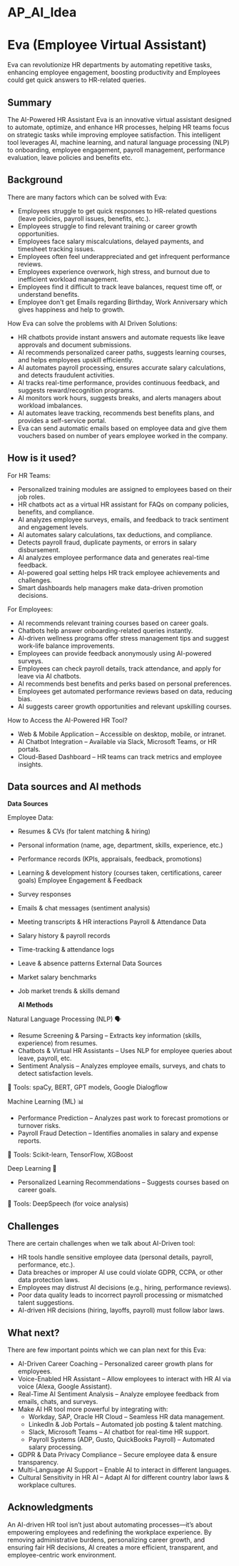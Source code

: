 # AP_AI_Idea
<!-- This is the markdown template for the final project of the Building AI course, 
created by Reaktor Innovations and University of Helsinki. 
Copy the template, paste it to your GitHub README and edit! -->

# Eva (Employee Virtual Assistant)

Eva can revolutionize HR departments by automating repetitive tasks, enhancing employee engagement, boosting productivity and Employees could get quick answers to HR-related queries.

## Summary

The AI-Powered HR Assistant Eva is an innovative virtual assistant designed to automate, optimize, and enhance HR processes, helping HR teams focus on strategic tasks while improving employee satisfaction. This intelligent tool leverages AI, machine learning, and natural language processing (NLP) to onboarding, employee engagement, payroll management, performance evaluation, leave policies and benefits etc.


## Background

There are many factors which can be solved with Eva:

* Employees struggle to get quick responses to HR-related questions (leave policies, payroll issues, benefits, etc.).
* Employees struggle to find relevant training or career growth opportunities.
* Employees face salary miscalculations, delayed payments, and timesheet tracking issues.
* Employees often feel underappreciated and get infrequent performance reviews.
* Employees experience overwork, high stress, and burnout due to inefficient workload management.
* Employees find it difficult to track leave balances, request time off, or understand benefits.
* Employee don't get Emails regarding Birthday, Work Anniversary which gives happiness and help to growth. 

How Eva can solve the problems with AI Driven Solutions:

* HR chatbots provide instant answers and automate requests like leave approvals and document submissions.
* AI recommends personalized career paths, suggests learning courses, and helps employees upskill efficiently.
* AI automates payroll processing, ensures accurate salary calculations, and detects fraudulent activities.
* AI tracks real-time performance, provides continuous feedback, and suggests reward/recognition programs.
* AI monitors work hours, suggests breaks, and alerts managers about workload imbalances.
* AI automates leave tracking, recommends best benefits plans, and provides a self-service portal.
* Eva can send automatic emails based on employee data and give them vouchers based on number of years employee worked in the company.


## How is it used?

For HR Teams:
   * Personalized training modules are assigned to employees based on their job roles.
   * HR chatbots act as a virtual HR assistant for FAQs on company policies, benefits, and compliance.
   * AI analyzes employee surveys, emails, and feedback to track sentiment and engagement levels.
   * AI automates salary calculations, tax deductions, and compliance.
   * Detects payroll fraud, duplicate payments, or errors in salary disbursement.
   * AI analyzes employee performance data and generates real-time feedback.
   * AI-powered goal setting helps HR track employee achievements and challenges.
   * Smart dashboards help managers make data-driven promotion decisions.

For Employees:
   * AI recommends relevant training courses based on career goals.
   * Chatbots help answer onboarding-related queries instantly.
   * AI-driven wellness programs offer stress management tips and suggest work-life balance improvements.
   * Employees can provide feedback anonymously using AI-powered surveys.
   * Employees can check payroll details, track attendance, and apply for leave via AI chatbots.
   * AI recommends best benefits and perks based on personal preferences.
   * Employees get automated performance reviews based on data, reducing bias.
   * AI suggests career growth opportunities and relevant upskilling courses.

How to Access the AI-Powered HR Tool?   
   * Web & Mobile Application – Accessible on desktop, mobile, or intranet.
   * AI Chatbot Integration – Available via Slack, Microsoft Teams, or HR portals.
   * Cloud-Based Dashboard – HR teams can track metrics and employee insights.

## Data sources and AI methods

   **Data Sources**
   
Employee Data:
   * Resumes & CVs (for talent matching & hiring)
   * Personal information (name, age, department, skills, experience, etc.)
   * Performance records (KPIs, appraisals, feedback, promotions)
   * Learning & development history (courses taken, certifications, career goals)
Employee Engagement & Feedback
   * Survey responses
   * Emails & chat messages (sentiment analysis)
   * Meeting transcripts & HR interactions
Payroll & Attendance Data
   * Salary history & payroll records
   * Time-tracking & attendance logs
   * Leave & absence patterns
External Data Sources
   * Market salary benchmarks
   * Job market trends & skills demand

     **AI Methods**
     
Natural Language Processing (NLP) 🗣️
   * Resume Screening & Parsing – Extracts key information (skills, experience) from resumes.
   * Chatbots & Virtual HR Assistants – Uses NLP for employee queries about leave, payroll, etc.
   * Sentiment Analysis – Analyzes employee emails, surveys, and chats to detect satisfaction levels.

📌 Tools: spaCy, BERT, GPT models, Google Dialogflow

Machine Learning (ML) 📊
   * Performance Prediction – Analyzes past work to forecast promotions or turnover risks.
   * Payroll Fraud Detection – Identifies anomalies in salary and expense reports.

📌 Tools: Scikit-learn, TensorFlow, XGBoost

Deep Learning 🧠
   * Personalized Learning Recommendations – Suggests courses based on career goals.

📌 Tools: DeepSpeech (for voice analysis)

## Challenges

There are certain challenges when we talk about AI-Driven tool:
   * HR tools handle sensitive employee data (personal details, payroll, performance, etc.).
   * Data breaches or improper AI use could violate GDPR, CCPA, or other data protection laws.
   * Employees may distrust AI decisions (e.g., hiring, performance reviews).
   * Poor data quality leads to incorrect payroll processing or mismatched talent suggestions.
   * AI-driven HR decisions (hiring, layoffs, payroll) must follow labor laws.

## What next?

There are few important points which we can plan next for this Eva:
   * AI-Driven Career Coaching – Personalized career growth plans for employees.
   * Voice-Enabled HR Assistant – Allow employees to interact with HR AI via voice (Alexa, Google Assistant).
   * Real-Time AI Sentiment Analysis – Analyze employee feedback from emails, chats, and surveys.
   * Make AI HR tool more powerful by integrating with:
       -   Workday, SAP, Oracle HR Cloud – Seamless HR data management.
       -   LinkedIn & Job Portals – Automated job posting & talent matching.
       -   Slack, Microsoft Teams – AI chatbot for real-time HR support.
       -   Payroll Systems (ADP, Gusto, QuickBooks Payroll) – Automated salary processing.
   * GDPR & Data Privacy Compliance – Secure employee data & ensure transparency.
   * Multi-Language AI Support – Enable AI to interact in different languages.
   * Cultural Sensitivity in HR AI – Adapt AI for different country labor laws & workplace cultures.

## Acknowledgments

An AI-driven HR tool isn’t just about automating processes—it’s about empowering employees and redefining the workplace experience. By removing administrative burdens, personalizing career growth, and ensuring fair HR decisions, AI creates a more efficient, transparent, and employee-centric work environment.
